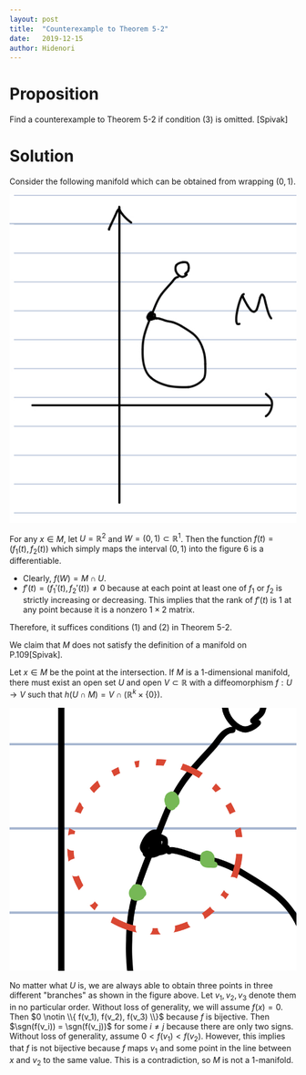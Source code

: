 ```yaml
---
layout: post
title:  "Counterexample to Theorem 5-2"
date:   2019-12-15
author: Hidenori
---
```


# Proposition
Find a counterexample to Theorem 5-2 if condition (3) is omitted. [Spivak]

# Solution
Consider the following manifold which can be obtained from wrapping $(0, 1)$.

![Figure 6](/assets/spivak/chapter5/ex-5-2.jpeg)

For any $x \in M$, let $U = \mathbb{R}^2$ and $W = (0, 1) \subset \mathbb{R}^1$.
Then the function $f(t) = (f_1(t), f_2(t))$ which simply maps the interval $(0, 1)$ into the figure 6 is a differentiable.

* Clearly, $f(W) = M \cap U$.
* $f'(t) = (f_1'(t), f_2'(t)) \ne 0$ because at each point at least one of $f_1$ or $f_2$ is strictly increasing or decreasing.
  This implies that the rank of $f'(t)$ is 1 at any point because it is a nonzero $1 \times 2$ matrix.

Therefore, it suffices conditions (1) and (2) in Theorem 5-2.

We claim that $M$ does not satisfy the definition of a manifold on P.109[Spivak].

Let $x \in M$ be the point at the intersection.
If $M$ is a 1-dimensional manifold, there must exist an open set $U$ and open $V \subset \mathbb{R}$ with a diffeomorphism $f:U \rightarrow V$ such that $h(U \cap M) = V \cap (\mathbb{R}^k \times \{ 0 \})$.

![Figure 6](/assets/spivak/chapter5/ex-5-2-2.jpeg)

No matter what $U$ is, we are always able to obtain three points in three different "branches" as shown in the figure above.
Let $v_1, v_2, v_3$ denote them in no particular order.
Without loss of generality, we will assume $f(x) = 0$.
Then $0 \notin \\{ f(v_1), f(v_2), f(v_3) \\}$ because $f$ is bijective.
Then $\sgn(f(v_i)) = \sgn(f(v_j))$ for some $i \ne j$ because there are only two signs.
Without loss of generality, assume $0 < f(v_1) < f(v_2)$.
However, this implies that $f$ is not bijective because $f$ maps $v_1$ and some point in the line between $x$ and $v_2$ to the same value.
This is a contradiction, so $M$ is not a $1$-manifold.
